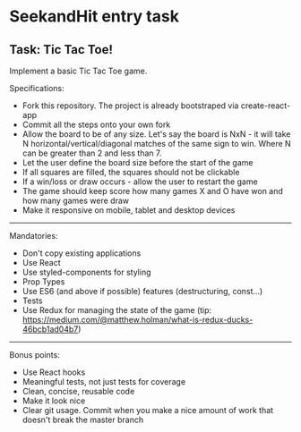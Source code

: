 # SeekandHit entry task

## Task: Tic Tac Toe!

Implement a basic Tic Tac Toe game.

Specifications:

- Fork this repository. The project is already bootstraped via create-react-app
- Commit all the steps onto your own fork
- Allow the board to be of any size. Let's say the board is NxN - it will take N horizontal/vertical/diagonal matches of the same sign to win. Where N can be greater than 2 and less than 7.
- Let the user define the board size before the start of the game
- If all squares are filled, the squares should not be clickable
- If a win/loss or draw occurs - allow the user to restart the game
- The game should keep score how many games X and O have won and how many games were draw
- Make it responsive on mobile, tablet and desktop devices

---

Mandatories:

- Don't copy existing applications
- Use React
- Use styled-components for styling
- Prop Types
- Use ES6 (and above if possible) features (destructuring, const...)
- Tests
- Use Redux for managing the state of the game (tip: https://medium.com/@matthew.holman/what-is-redux-ducks-46bcb1ad04b7)

---

Bonus points:

- Use React hooks
- Meaningful tests, not just tests for coverage
- Clean, concise, reusable code
- Make it look nice
- Clear git usage. Commit when you make a nice amount of work that doesn't break the master branch
